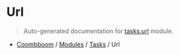 # Url

> Auto-generated documentation for [tasks.url](..\..\tasks\url.py) module.

- [Coombboom](..\README.md#coombboom-index) / [Modules](..\MODULES.md#coombboom-modules) / [Tasks](index.md#tasks) / Url
